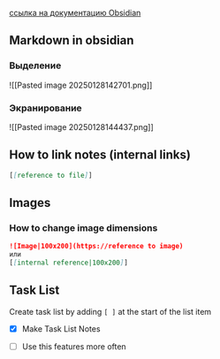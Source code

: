 
[ссылка на документацию Obsidian](https://help.obsidian.md/Editing+and+formatting/Basic+formatting+syntax)

## Markdown in obsidian

### Выделение

![[Pasted image 20250128142701.png]]

### Экранирование

![[Pasted image 20250128144437.png]]

## How to link notes (internal links)
```markdown
[[reference to file]]
```

## Images
### How to change image dimensions
```markdown
![Image|100x200](https://reference to image)
или
[[internal reference|100x200]]
```

## Task List

Create task list by adding `[ ]` at the start of the list item

+ [x] Make Task List Notes
+ [ ] Use this features more often






